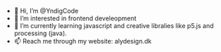 - 👋 Hi, I’m @YndigCode
- 👀 I’m interested in frontend develeopment
- 🌱 I’m currently learning javascript and creative libralies like p5.js and processing (java).
- 📫 Reach me through my website: alydesign.dk

